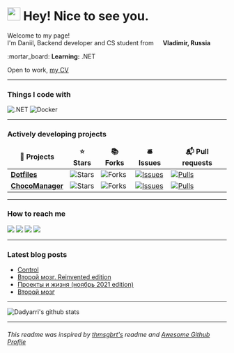 <h1><img src="https://emojis.slackmojis.com/emojis/images/1531849430/4246/blob-sunglasses.gif?1531849430" width="30"/> Hey! Nice to see you.</h1>
<p>Welcome to my page!</br>
  I'm Daniil, Backend developer and CS student from <img src="https://img.icons8.com/color/344/russian-federation-circular.png" width="13"> <b>Vladimir, Russia</b></br>
</p>
:mortar_board: <b>Learning:</b> .NET

Open to work, [my CV](https://cv.dadyarri.ru)
<hr>
<h3>Things I code with</h3>
<p>
  <!--<img alt="Java" src="https://img.shields.io/badge/-Java-b07219?style=for-the-badge&logo=java&logoColor=white" />-->
  <img alt=".NET" src="https://img.shields.io/badge/-.NET-605ca9?style=for-the-badge&logo=dotnet&logoColor=white" />
  <!--<img alt="Python" src="https://img.shields.io/badge/-Python-3776AB?style=for-the-badge&logo=python&logoColor=white" />-->
  <img alt="Docker" src="https://img.shields.io/badge/-Docker-46a2f1?style=for-the-badge&logo=docker&logoColor=white" />
</p>
<hr>
<h3>Actively developing projects</h3>
<table>
  <thead align="center">
    <tr border: none;>
      <td><b>🎁 Projects</b></td>
      <td><b>⭐ Stars</b></td>
      <td><b>📚 Forks</b></td>
      <td><b>🛎 Issues</b></td>
      <td><b>📬 Pull requests</b></td>
    </tr>
  </thead>
  <tbody>
    <!--<tr>
      <td><a href="https://github.com/student-archive/backend"><b>Student Archive. Backend</b></a></td>
      <td><img alt="Stars" src="https://img.shields.io/github/stars/student-archive/backend?style=for-the-badge&labelColor=343b41"/></td>
      <td><img alt="Forks" src="https://img.shields.io/github/forks/student-archive/backend?style=for-the-badge&labelColor=343b41"/></td>
      <td><a href="https://github.com/dadyarri/student-archive/backend"><img alt="Issues" src="https://img.shields.io/github/issues/student-archive/backend?style=for-the-badge&labelColor=343b41"/></a></td>
      <td><a href="https://github.com/student-archive/backend/pulls"><img alt="Pulls" src="https://img.shields.io/github/issues-pr/student-archive/backend?style=for-the-badge&labelColor=343b41"/></a></td>
    </tr>-->
    <td><a href="https://github.com/dadyarri/dotfiles"><b>Dotfiles</b></a></td>
      <td><img alt="Stars" src="https://img.shields.io/github/stars/dadyarri/dotfiles?style=for-the-badge&labelColor=343b41"/></td>
      <td><img alt="Forks" src="https://img.shields.io/github/forks/dadyarri/dotfiles?style=for-the-badge&labelColor=343b41"/></td>
      <td><a href="https://github.com/dadyarri/dotfiles/issues"><img alt="Issues" src="https://img.shields.io/github/issues/dadyarri/dotfiles?style=for-the-badge&labelColor=343b41"/></a></td>
      <td><a href="https://github.com/dadyarri/dotfiles/pulls"><img alt="Pulls" src="https://img.shields.io/github/issues-pr/dadyarri/dotfiles?style=for-the-badge&labelColor=343b41"/></a></td>
      </tr>
    <!--<tr>
      <td><a href="https://github.com/uni-jacob/jacob"><b>Jacob</b></a></td>
      <td><img alt="Stars" src="https://img.shields.io/github/stars/uni-jacob/jacob?style=for-the-badge&labelColor=343b41"/></td>
      <td><img alt="Forks" src="https://img.shields.io/github/forks/uni-jacob/jacob?style=for-the-badge&labelColor=343b41"/></td>
      <td><a href="https://github.com/uni-jacob/jacob/issues"><img alt="Issues" src="https://img.shields.io/github/issues/uni-jacob/jacob?style=for-the-badge&labelColor=343b41"/></a></td>
      <td><a href="https://github.com/uni-jacob/jacob/pulls"><img alt="Pulls" src="https://img.shields.io/github/issues-pr/uni-jacob/jacob?style=for-the-badge&labelColor=343b41"/></a></td>
      </tr>-->
    <tr>
      <td><a href="https://github.com/dadyarri/choco"><b>ChocoManager</b></a></td>
      <td><img alt="Stars" src="https://img.shields.io/github/stars/dadyarri/choco?style=for-the-badge&labelColor=343b41"/></td>
      <td><img alt="Forks" src="https://img.shields.io/github/forks/dadyarri/choco?style=for-the-badge&labelColor=343b41"/></td>
      <td><a href="https://github.com/dadyarri/choco/issues"><img alt="Issues" src="https://img.shields.io/github/issues/dadyarri/choco?style=for-the-badge&labelColor=343b41"/></a></td>
      <td><a href="https://github.com/dadyarri/choco/pulls"><img alt="Pulls" src="https://img.shields.io/github/issues-pr/dadyarri/choco?style=for-the-badge&labelColor=343b41"/></a></td>
    </tr>
  </tbody>
</table>
<hr>

### How to reach me

<a title="Telegram" href="https://t.me/dadyarri"><img src="https://img.shields.io/badge/-telegram-26A5E4?style=for-the-badge&logo=telegram&logoColor=white"></a>
<a title="Blog (in Russian)" href="https://t.me/yadevblog"><img src="https://img.shields.io/badge/-Blog-FF8800?style=for-the-badge&logo=micro.blog&logoColor=white"></a>
<a title="Blog (in Russian)" href="https://blog.dadyarri.ru"><img src="https://img.shields.io/badge/-teletype-FAFAFA?style=for-the-badge&logo=telegraph&logoColor=black"></a>
<a title="Linkedin" href="https://linkedin.com/in/dadyarri"><img src="https://img.shields.io/badge/-linkedin-0A66C2?style=for-the-badge&logo=linkedin&logoColor=white"></a>
<hr>

### Latest blog posts

<!-- BLOG-POST-LIST:START -->
- [Control](https://teletype.in/@yadevblog/control?utm_source=teletype&utm_medium=feed_rss&utm_campaign=yadevblog)
- [Второй мозг. Reinvented edition](https://teletype.in/@yadevblog/second-mind-ed2?utm_source=teletype&utm_medium=feed_rss&utm_campaign=yadevblog)
- [Проекты и жизня &lpar;ноябрь 2021 edition&rpar;](https://teletype.in/@yadevblog/nov21-news?utm_source=teletype&utm_medium=feed_rss&utm_campaign=yadevblog)
- [Второй мозг](https://teletype.in/@yadevblog/second_mind?utm_source=teletype&utm_medium=feed_rss&utm_campaign=yadevblog)
<!-- BLOG-POST-LIST:END -->

<hr>

![Dadyarri's github stats](https://github-readme-stats.vercel.app/api?username=dadyarri&count_private=true&show_icons=true&theme=dark&include_all_commits=true)

<hr>

###### This readme was inspired by <a href="https://github.com/thmsgbrt/thmsgbrt/blob/master/README.md">thmsgbrt's</a> readme and <a href="https://awesomegithubprofile.tech/">Awesome Github Profile</a>
